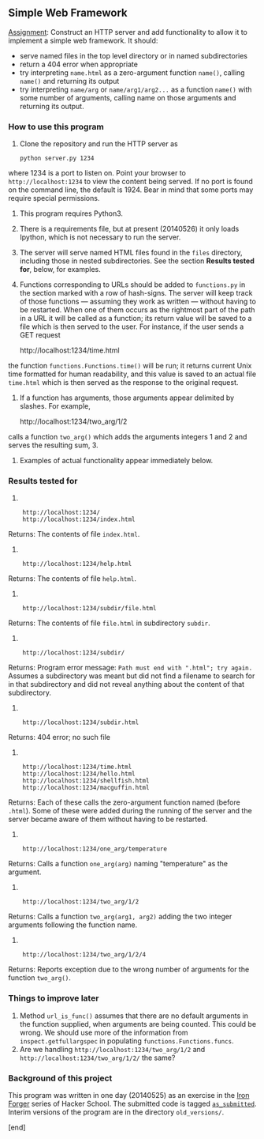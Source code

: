 ## Simple Web Framework

[Assignment](https://hackpad.com/Week-1-Make-a-Web-Framework-qJOpEzlYJZY): Construct an HTTP server and add functionality to allow it to implement a simple web framework. It should:

 * serve named files in the top level directory or in named subdirectories
 * return a 404 error when appropriate
 * try interpreting `name.html` as a zero-argument function `name()`, calling `name()` and returning its output
 * try interpreting `name/arg` or `name/arg1/arg2...` as a function `name()` with some number of arguments, calling name on those arguments and returning its output.

### How to use this program

 1. Clone the repository and run the HTTP server as

        python server.py 1234

   where 1234 is a port to listen on. Point your browser to `http://localhost:1234` to view the content being served. If no port is found on the command line, the default is 1924. Bear in mind that some ports may require special permissions. 

 1. This program requires Python3. 
 1. There is a requirements file, but at present (20140526) it only loads Ipython, which is not necessary to run the server.

 1. The server will serve named HTML files found in the `files` directory, including those in nested subdirectories. See the section **Results tested for**, below, for examples.

 1.  Functions corresponding to URLs should be added to `functions.py` in the section marked with a row of hash-signs. The server will keep track of those functions — assuming they work as written — without having to be restarted. When one of them occurs as the rightmost part of the path in a URL it will be called as a function; its return value will be saved to a file which is then served to the user. For instance, if the user sends a GET request

        http://localhost:1234/time.html

   the function `functions.Functions.time()` will be run; it returns current Unix time formatted for human readability, and this value is saved to an actual file `time.html` which is then served as the response to the original request.

 1.  If a function has arguments, those arguments appear delimited by slashes. For example,

        http://localhost:1234/two_arg/1/2

   calls a function `two_arg()` which adds the arguments integers 1 and 2 and serves the resulting sum, 3.

 1.  Examples of actual functionality appear immediately below.

### Results tested for

 1. 

        http://localhost:1234/
        http://localhost:1234/index.html

   Returns: The contents of file `index.html`.

 1. 

        http://localhost:1234/help.html

   Returns: The contents of file `help.html`.

 1. 

        http://localhost:1234/subdir/file.html

   Returns: The contents of file `file.html` in subdirectory `subdir`.

 1. 

        http://localhost:1234/subdir/

   Returns: Program error message: `Path must end with ".html"; try again.` Assumes a subdirectory was meant but did not find a filename to search for in that subdirectory and did not reveal anything about the content of that subdirectory.

 1. 

        http://localhost:1234/subdir.html

   Returns: 404 error; no such file

 1. 

        http://localhost:1234/time.html
        http://localhost:1234/hello.html
        http://localhost:1234/shellfish.html
        http://localhost:1234/macguffin.html

   Returns: Each of these calls the zero-argument function named (before `.html`). Some of these were added during the running of the server and the server became aware of them without having to be restarted.

 1. 

        http://localhost:1234/one_arg/temperature

   Returns: Calls a function `one_arg(arg)` naming "temperature" as the argument.

 1. 

        http://localhost:1234/two_arg/1/2

   Returns: Calls a function `two_arg(arg1, arg2)` adding the two integer arguments following the function name.

 1. 

        http://localhost:1234/two_arg/1/2/4

   Returns: Reports exception due to the wrong number of arguments for the function `two_arg()`.


### Things to improve later

 1. Method `url_is_func()` assumes that there are no default arguments in the function supplied, when arguments are being counted. This could be wrong. We should use more of the information from `inspect.getfullargspec` in populating `functions.Functions.funcs`.
 1. Are we handling `http://localhost:1234/two_arg/1/2` and `http://localhost:1234/two_arg/1/2/` the same?

### Background of this project

This program was written in one day (20140525) as an exercise in the [Iron Forger](https://hackpad.com/Iron-Forger-kEmauANGcV5) series of Hacker School. The submitted code is tagged [`as_submitted`](https://github.com/brannerchinese/web_framework/tree/as_submitted). Interim versions of the program are in the directory `old_versions/`.

[end]

